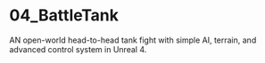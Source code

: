 # 04_BattleTank
AN open-world head-to-head tank fight with simple AI, terrain, and advanced control system in Unreal 4.
